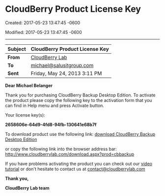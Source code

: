 # CloudBerry Product License Key

Created: 2017-05-23 13:47:45 -0600

Modified: 2017-05-23 13:47:45 -0600

---

| **Subject** | **CloudBerry Product License Key**                  |
|-------------|-----------------------------------------------------|
| **From**    | [CloudBerry Lab](mailto:no-reply@cloudberrylab.com) |
| **To**      | michael@salusitgroup.com                            |
| **Sent**    | Friday, May 24, 2013 3:11 PM                        |

**Dear Michael Belanger**

Thank you for purchasing CloudBerry Backup Desktop Edition. To activate the product please copy the following key to the activation form that you can find in Help menu and press Activate button.

Your license key(s):

**2658606e-64d9-4fd8-94fb-130641e68b7f**

To download product use the following link: [download CloudBerry Backup Desktop Edition](http://www.cloudberrylab.com/download.aspx?prod=cbbackup)

or copy the following link into the browser address bar: <http://www.cloudberrylab.com/download.aspx?prod=cbbackup>

If you have problems activating the product you can check out our [video tutorial](http://www.cloudberrylab.com/?page=registration-videos) or don't hesitate to contact us at <contact@cloudberrylab.com>

**Thank you,**

**CloudBerry Lab team**
